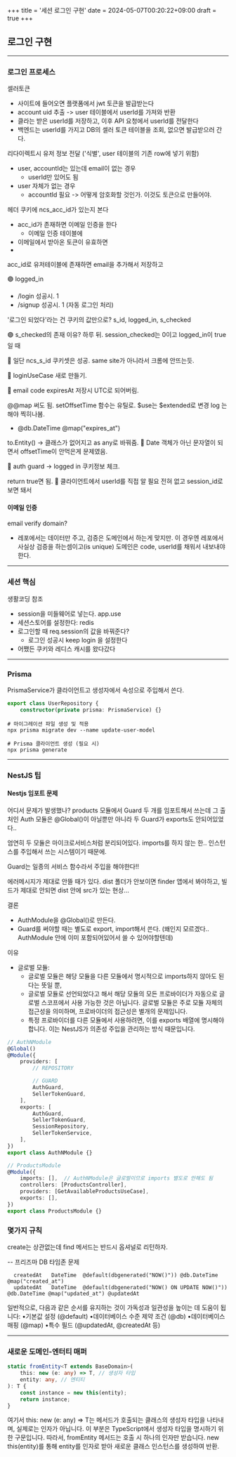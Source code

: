 +++
title = '세션 로그인 구현'
date = 2024-05-07T00:20:22+09:00
draft = true
+++
## 로그인 구현

---
### 로그인 프로세스

셀러토큰
- 사이트에 들어오면 플랫폼에서 jwt 토큰을 발급받는다
- account uid 추출 -> user 테이블에서 userId를 가져와 반환
- 클라는 받은 userId를 저장하고, 이후 API 요청에서 userId를 전달한다
- 백엔드는 userId를 가지고 DB의 셀러 토큰 테이블을 조회, 없으면 발급받으러 간다.

리다이렉트시 유저 정보 전달 ('식별', user 테이블의 기존 row에 넣기 위함)
- user, accountId는 있는데 email이 없는 경우
    - userId만 있어도 됨
- user 자체가 없는 경우
    - accountId 필요 -> 어떻게 암호화할 것인가. 
    이것도 토큰으로 만들어야.

헤더 쿠키에 ncs_acc_id가 있는지 본다
- acc_id가 존재하면 이메일 인증을 한다
    - 이메일 인증 테이블에 
- 이메일에서 받아온 토큰이 유효하면
-  

acc_id로 유저테이블에 존재하면 email을 추가해서 저장하고

🟣 logged_in
- /login 성공시. 1
- /signup 성공시. 1 (자동 로그인 처리)

'로그인 되었다'라는 건 쿠키의 값만으로?
s_id, logged_in, s_checked

🟣 s_checked의 존재 이유?
하루 뒤. 
session_checked는 0이고 logged_in이 true일 때 

🔴 일단 ncs_s_id 쿠키셋은 성공.
same site가 아니라서 크롬에 안뜨는듯.

🔴 loginUseCase 새로 만들기.

🔴 email code expiresAt 저장시 UTC로 되어버림.

@@map 써도 됨.
setOffsetTime 함수는 유틸로.
$use는 $extended로 변경
log 는 해야 찍히나봄.
- @db.DateTime @map("expires_at")

to.Entity() -> 클래스가 없어지고 as any로 바꿔줌.
🔴 Date 객체가 아닌 문자열이 되면서 offsetTime이 안먹은게 문제였음.



🔴 auth guard -> logged in 쿠키정보 체크.

return true면 됨.
🔴 클라이언트에서 userId를 직접 알 필요 전혀 없고
session_id로 보면 돼서



#### 이메일 인증
email verify domain?
- 레포에서는 데이터만 주고, 검증은 도메인에서 하는게 맞지만.
이 경우엔 레포에서 사실상 검증을 하는셈이고(is unique)
도메인은 code, userId를 채워서 내보내야 한다.

---
### 세션 핵심
생활코딩 참조
- session을 미들웨어로 넣는다. app.use
- 세션스토어를 설정한다: redis
- 로그인할 때 req.session의 값을 바꿔준다?
    - 로그인 성공시 keep login 을 설정한다
- 어쨌든 쿠키와 레디스 캐시를 왔다갔다




---
### Prisma
PrismaService가 클라이언트고
생성자에서 속성으로 주입해서 쓴다.
```typescript
export class UserRepository {
    constructor(private prisma: PrismaService) {}
```

```
# 마이그레이션 파일 생성 및 적용
npx prisma migrate dev --name update-user-model

# Prisma 클라이언트 생성 (필요 시)
npx prisma generate
```

---
### NestJS 팁

#### Nestjs 임포트 문제
어디서 문제가 발생했나?
products 모듈에서 Guard 두 개를 임포트해서 쓰는데
그 출처인 Auth 모듈은 @Global()이 아닐뿐만 아니라
두 Guard가 exports도 안되어있었다..

엄연히 두 모듈은 마이크로서비스처럼 분리되어있다.
imports를 하지 않는 한.. 
인스턴스를 주입해서 쓰는 시스템이기 때문에.

Guard는 일종의 서비스 함수라서 주입을 해야한다!!

에러메시지가 제대로 안뜰 때가 있다.
dist 폴더가 안보이면 finder 앱에서 봐야하고, 
빌드가 제대로 안되면 dist 안에 src가 있는 현상...

결론
- AuthModule을 @Global()로 만든다.
- Guard를 써야할 때는 별도로 export, import해서 쓴다. (왜인지 모르겠다.. AuthModule 안에 이미 포함되어있어서 쓸 수 있어야할텐데)

이유
- 글로벌 모듈: 
    - 글로벌 모듈은 해당 모듈을 다른 모듈에서 명시적으로 imports하지 않아도 된다는 뜻일 뿐,
    - 글로벌 모듈로 선언되었다고 해서 해당 모듈의 모든 프로바이더가 자동으로 글로벌 스코프에서 사용 가능한 것은 아닙니다. 글로벌 모듈은 주로 모듈 자체의 접근성을 의미하며, 프로바이더의 접근성은 별개의 문제입니다.
    - 특정 프로바이더를 다른 모듈에서 사용하려면, 이를 exports 배열에 명시해야 합니다. 이는 NestJS가 의존성 주입을 관리하는 방식 때문입니다.

```typescript
// AuthNModule
@Global()
@Module({
    providers: [
        // REPOSITORY

        // GUARD
        AuthGuard,
        SellerTokenGuard,
    ],
    exports: [
        AuthGuard,
        SellerTokenGuard,
        SessionRepository,
        SellerTokenService,
    ],
})
export class AuthNModule {}

// ProductsModule
@Module({
    imports: [],  // AuthNModule은 글로벌이므로 imports 별도로 안해도 됨
    controllers: [ProductsController],
    providers: [GetAvailableProductsUseCase],
    exports: [],
})
export class ProductsModule {}
```

### 몇가지 규칙
create는 상관없는데 
find 메서드는 반드시 옵셔널로 리턴하자.

--
프리즈마 DB 타임존 문제
```prisma
  createdAt   DateTime  @default(dbgenerated("NOW()")) @db.DateTime @map("created_at")
  updatedAt   DateTime  @default(dbgenerated("NOW() ON UPDATE NOW()")) @db.DateTime @map("updated_at") @updatedAt
```
일반적으로, 다음과 같은 순서를 유지하는 것이 가독성과 일관성을 높이는 데 도움이 됩니다:
 •기본값 설정 (@default)
 •데이터베이스 수준 제약 조건 (@db)
 •데이터베이스 매핑 (@map)
 •특수 필드 (@updatedAt, @createdAt 등)
 


---
### 새로운 도메인-엔터티 매퍼


```typescript
static fromEntity<T extends BaseDomain>(
    this: new (e: any) => T, // 생성자 타입
    entity: any, // 엔티티
): T {
    const instance = new this(entity);
    return instance;
}
```
여기서 this: new (e: any) => T는 메서드가 호출되는 클래스의 생성자 타입을 나타내며, 실제로는 인자가 아닙니다. 이 부분은 TypeScript에서 생성자 타입을 명시하기 위한 구문입니다. 따라서, fromEntity 메서드는 호출 시 하나의 인자만 받습니다.
new this(entity)를 통해 entity를 인자로 받아 새로운 클래스 인스턴스를 생성하여 반환.

